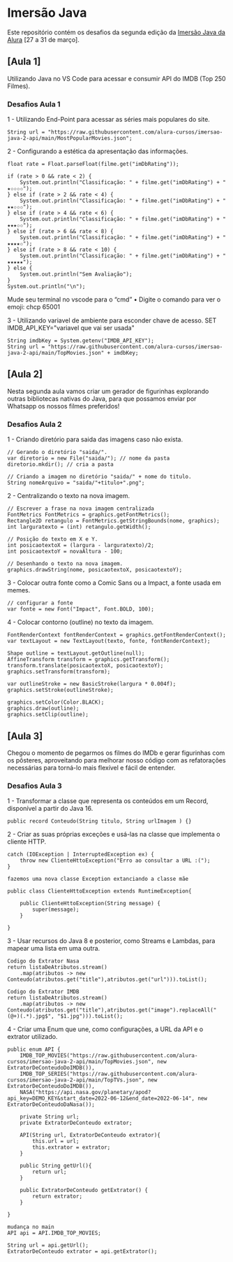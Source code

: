 # Imersão Java

Este repositório contém os desafios da segunda edição da [Imersão Java da Alura](https://grupoalura.notion.site/Imers-o-Java-2-Edi-o-Guia-do-Mergulho-69e40005601f4d089a9add98251197de) [27 a 31 de março].

## [Aula 1] 

Utilizando Java no VS Code para acessar e consumir API do IMDB (Top 250 Filmes).

### Desafios Aula 1
1 - Utilizando End-Point para acessar as séries mais populares do site.

    String url = "https://raw.githubusercontent.com/alura-cursos/imersao-java-2-api/main/MostPopularMovies.json";

2 - Configurando a estética da apresentação das informações.

    float rate = Float.parseFloat(filme.get("imDbRating"));

    if (rate > 0 && rate < 2) {
        System.out.println("Classificação: " + filme.get("imDbRating") + " ★✩✩✩✩");
    } else if (rate > 2 && rate < 4) {
        System.out.println("Classificação: " + filme.get("imDbRating") + " ★★✩✩✩");
    } else if (rate > 4 && rate < 6) {
        System.out.println("Classificação: " + filme.get("imDbRating") + " ★★★✩✩");
    } else if (rate > 6 && rate < 8) {
        System.out.println("Classificação: " + filme.get("imDbRating") + " ★★★★✩");
    } else if (rate > 8 && rate < 10) {
        System.out.println("Classificação: " + filme.get("imDbRating") + " ★★★★★");
    } else {
        System.out.println("Sem Avaliação");
    }
    System.out.println("\n");

Mude seu terminal no vscode para o “cmd”
• Digite o comando para ver o emoji: chcp 65001                

3 - Utilizando variavel de ambiente para esconder chave de acesso. 
    SET IMDB_API_KEY="variavel que vai ser usada"

    String imdbKey = System.getenv("IMDB_API_KEY");
    String url = "https://raw.githubusercontent.com/alura-cursos/imersao-java-2-api/main/TopMovies.json" + imdbKey;


## [Aula 2]

Nesta segunda aula vamos criar um gerador de figurinhas explorando outras bibliotecas nativas do Java, para que possamos enviar por Whatsapp os nossos filmes preferidos!

### Desafios Aula 2

1 - Criando diretório para saida das imagens caso não exista.

    // Gerando o diretório "saida/".
    var diretorio = new File("saida/"); // nome da pasta
    diretorio.mkdir(); // cria a pasta                            

    // Criando a imagem no diretório "saida/" + nome do titulo. 
    String nomeArquivo = "saida/"+titulo+".png";

2 - Centralizando o texto na nova imagem.

    // Escrever a frase na nova imagem centralizada
    FontMetrics FontMetrics = graphics.getFontMetrics();
    Rectangle2D retangulo = FontMetrics.getStringBounds(nome, graphics);
    int larguratexto = (int) retangulo.getWidth();

    // Posição do texto em X e Y.
    int posicaotextoX = (largura - larguratexto)/2;
    int posicaotextoY = novaAltura - 100;

    // Desenhando o texto na nova imagem.
    graphics.drawString(nome, posicaotextoX, posicaotextoY);

3 - Colocar outra fonte como a Comic Sans ou a Impact, a fonte usada em memes.

    // configurar a fonte
    var fonte = new Font("Impact", Font.BOLD, 100);

4 - Colocar contorno (outline) no texto da imagem.

    FontRenderContext fontRenderContext = graphics.getFontRenderContext();
    var textLayout = new TextLayout(texto, fonte, fontRenderContext);

    Shape outline = textLayout.getOutline(null);
    AffineTransform transform = graphics.getTransform();
    transform.translate(posicaotextoX, posicaotextoY);
    graphics.setTransform(transform);

    var outlineStroke = new BasicStroke(largura * 0.004f);
    graphics.setStroke(outlineStroke);

    graphics.setColor(Color.BLACK);
    graphics.draw(outline);
    graphics.setClip(outline);

## [Aula 3]

Chegou o momento de pegarmos os filmes do IMDb e gerar figurinhas com os pôsteres, aproveitando para melhorar nosso código com as refatorações necessárias para torná-lo mais flexível e fácil de entender.

### Desafios Aula 3

1 - Transformar a classe que representa os conteúdos em um Record, disponível a partir do Java 16. 

    public record Conteudo(String titulo, String urlImagem ) {}

2 - Criar as suas próprias exceções e usá-las na classe que implementa o cliente HTTP. 

    catch (IOException | InterruptedException ex) {
        throw new ClienteHttoException("Erro ao consultar a URL :(");
    }

    fazemos uma nova classe Exception extanciando a classe mãe

    public class ClienteHttoException extends RuntimeException{

        public ClienteHttoException(String message) {
            super(message);
        }

    }

3 - Usar recursos do Java 8 e posterior, como Streams e Lambdas, para mapear uma lista em uma outra. 

    Codigo do Extrator Nasa
    return listaDeAtributos.stream()
        .map(atributos -> new Conteudo(atributos.get("title"),atributos.get("url"))).toList();

    Codigo do Extrator IMDB
    return listaDeAtributos.stream()
        .map(atributos -> new Conteudo(atributos.get("title"),atributos.get("image").replaceAll("(@+)(.*).jpg$", "$1.jpg"))).toList();

4 - Criar uma Enum que une, como configurações, a URL da API e o extrator utilizado.

    public enum API {
        IMDB_TOP_MOVIES("https://raw.githubusercontent.com/alura-cursos/imersao-java-2-api/main/TopMovies.json", new ExtratorDeConteudoDoIMDB()),
        IMDB_TOP_SERIES("https://raw.githubusercontent.com/alura-cursos/imersao-java-2-api/main/TopTVs.json", new ExtratorDeConteudoDoIMDB()),
        NASA("https://api.nasa.gov/planetary/apod?api_key=DEMO_KEY&start_date=2022-06-12&end_date=2022-06-14", new ExtratorDeConteudoDaNasa());

        private String url;
        private ExtratorDeConteudo extrator;

        API(String url, ExtratorDeConteudo extrator){
            this.url = url;
            this.extrator = extrator;
        }

        public String getUrl(){
            return url;
        }

        public ExtratorDeConteudo getExtrator() {
            return extrator;
        }

    }

    mudança no main
    API api = API.IMDB_TOP_MOVIES;
        
    String url = api.getUrl();
    ExtratorDeConteudo extrator = api.getExtrator();